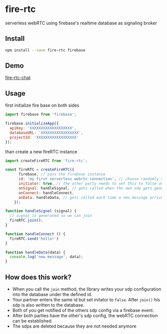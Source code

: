 # fire-rtc

serverless webRTC using firebase's realtime database as signaling broker

## Install

```bash
npm install --save fire-rtc firebase
```

## Demo

[fire-rtc-chat](https://github.com/mklan/fire-rtc-chat)

## Usage

first initialize fire base on both sides


```JavaScript
import firebase from 'firebase';

firebase.initializeApp({
  apiKey: 'XXXXXXXXXXXXXXXXXXX', 
  databaseURL: 'XXXXXXXXXXXXXXXXX', 
  projectId: 'XXXXXXXXXXXXXXXXXX'
});
```

than create a new fireRTC instance 

```JavaScript
import createFireRTC from 'fire-rtc';

const fireRTC = createFireRTC({
      firebase, // pass the firebase instance
      id: 'my first serverless webrtc connection', // choose randomly and share with other party
      initiator: true, // the other party needs to set this to false and join afterwards!
      onSignal: handleSignal, // gets called when the own sdp gets generated
      onConnect: handleConnect,
      onData: handleData, // gets called each time a new message arrives
    });

function handleSignal (signal) {
  // signal is generated so we can join
  fireRTC.join();
}

function handleConnect () {
  fireRTC.send('hello!')
}

function handleData(data) {
  console.log('new message', data);
}

```

## How does this work?

- When you call the `join` method, the library writes your sdp configuration into the database under the defined id.
- Your partner enters the same id but set initator to `false`. After `join()` his sdp is also written to the database.
- Both of you get notified of the others sdp config via a firebase event.
- After both parties have the other's sdp config, the webRTC connection can be established.
- The sdps are deleted because they are not needed anymore
